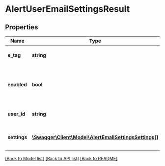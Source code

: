 # AlertUserEmailSettingsResult

## Properties
Name | Type | Description | Notes
------------ | ------------- | ------------- | -------------
**e_tag** | **string** | The ETag of the entity | [optional] 
**enabled** | **bool** | Allows to forcefully disable emails on app or user level | 
**user_id** | **string** | The unique id (UUID) of the user | [optional] 
**settings** | [**\Swagger\Client\Model\AlertEmailSettingsSettings[]**](AlertEmailSettingsSettings.md) | The settings the user has for the app | 

[[Back to Model list]](../README.md#documentation-for-models) [[Back to API list]](../README.md#documentation-for-api-endpoints) [[Back to README]](../README.md)


